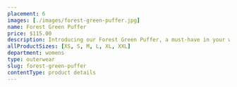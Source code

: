```yaml
---
placement: 6
images: [./images/forest-green-puffer.jpg]
name: Forest Green Puffer
price: $115.00
description: Introducing our Forest Green Puffer, a must-have in your winter wardrobe. This jacket features a classic puffer design, with a plush and cozy quilted exterior that provides warmth and insulation. The forest green color adds a touch of sophistication and elegance, making it easy to dress up or down for any occasion.
allProductSizes: [XS, S, M, L, XL, XXL]
department: womens
type: outerwear
slug: forest-green-puffer
contentType: product details
---
```

